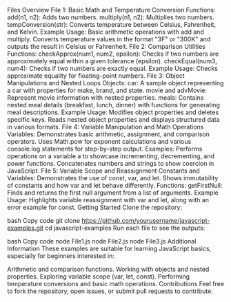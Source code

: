 Files Overview
File 1: Basic Math and Temperature Conversion
Functions:
add(n1, n2): Adds two numbers.
multiply(n1, n2): Multiplies two numbers.
tempConversion(str): Converts temperature between Celsius, Fahrenheit, and Kelvin.
Example Usage:
Basic arithmetic operations with add and multiply.
Converts temperature values in the format "3F" or "300K" and outputs the result in Celsius or Fahrenheit.
File 2: Comparison Utilities
Functions:
checkApprox(num1, num2, epsilon): Checks if two numbers are approximately equal within a given tolerance (epsilon).
checkEqual(num3, num4): Checks if two numbers are exactly equal.
Example Usage:
Checks approximate equality for floating-point numbers.
File 3: Object Manipulations and Nested Loops
Objects:
car: A sample object representing a car with properties for make, brand, and state.
movie and advMovie: Represent movie information with nested properties.
meals: Contains nested meal details (breakfast, lunch, dinner) with functions for generating meal descriptions.
Example Usage:
Modifies object properties and deletes specific keys.
Reads nested object properties and displays structured data in various formats.
File 4: Variable Manipulation and Math Operations
Variables:
Demonstrates basic arithmetic, assignment, and comparison operators.
Uses Math.pow for exponent calculations and various console.log statements for step-by-step output.
Examples:
Performs operations on a variable a to showcase incrementing, decrementing, and power functions.
Concatenates numbers and strings to show coercion in JavaScript.
File 5: Variable Scope and Reassignment
Constants and Variables:
Demonstrates the use of const, var, and let.
Shows immutability of constants and how var and let behave differently.
Functions:
getFirstNull: Finds and returns the first null argument from a list of arguments.
Example Usage:
Highlights variable reassignment with var and let, along with an error example for const.
Getting Started
Clone the repository:

bash
Copy code
git clone https://github.com/yourusername/javascript-examples.git
cd javascript-examples
Run each file to see the outputs:

bash
Copy code
node File1.js
node File2.js
node File3.js
Additional Information
These examples are suitable for learning JavaScript basics, especially for beginners interested in:

Arithmetic and comparison functions.
Working with objects and nested properties.
Exploring variable scope (var, let, const).
Performing temperature conversions and basic math operations.
Contributions
Feel free to fork the repository, open issues, or submit pull requests to contribute.






